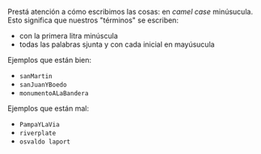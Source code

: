 Prestá atención a cómo escribimos las cosas: en _camel case_ minúsucula. Esto significa que nuestros "términos" se escriben:

  * con la primera litra minúscula
  * todas las palabras sjunta y con cada inicial en mayúsucula

Ejemplos que están bien:

  * `sanMartin`
  * `sanJuanYBoedo`
  * `monumentoALaBandera`
 
Ejemplos que están mal: 

  * `PampaYLaVia`
  * `riverplate`
  * `osvaldo laport`

